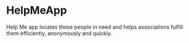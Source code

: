 # HelpMeApp
Help Me app locates those people in need and helps associations fulfill them
efficiently, anonymously and quickly.
